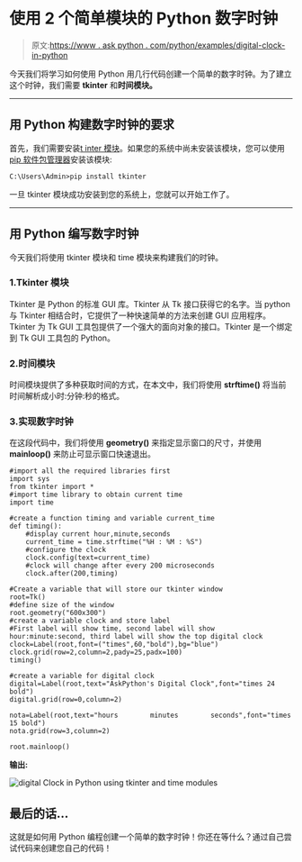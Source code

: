 # 使用 2 个简单模块的 Python 数字时钟

> 原文:[https://www . ask python . com/python/examples/digital-clock-in-python](https://www.askpython.com/python/examples/digital-clock-in-python)

今天我们将学习如何使用 Python 用几行代码创建一个简单的数字时钟。为了建立这个时钟，我们需要 **tkinter** 和**时间模块。**

* * *

## 用 Python 构建数字时钟的要求

首先，我们需要安装[t inter 模块](https://www.askpython.com/python-modules/tkinter/tkinter-buttons)。如果您的系统中尚未安装该模块，您可以使用 [pip 软件包管理器](https://www.askpython.com/python-modules/python-pip)安装该模块:

```
C:\Users\Admin>pip install tkinter

```

一旦 tkinter 模块成功安装到您的系统上，您就可以开始工作了。

* * *

## 用 Python 编写数字时钟

今天我们将使用 tkinter 模块和 time 模块来构建我们的时钟。

### 1.Tkinter 模块

Tkinter 是 Python 的标准 GUI 库。Tkinter 从 Tk 接口获得它的名字。当 python 与 Tkinter 相结合时，它提供了一种快速简单的方法来创建 GUI 应用程序。Tkinter 为 Tk GUI 工具包提供了一个强大的面向对象的接口。Tkinter 是一个绑定到 Tk GUI 工具包的 Python。

### 2.时间模块

时间模块提供了多种获取时间的方式，在本文中，我们将使用 **strftime()** 将当前时间解析成小时:分钟:秒的格式。

### 3.实现数字时钟

在这段代码中，我们将使用 **geometry()** 来指定显示窗口的尺寸，并使用 **mainloop()** 来防止可显示窗口快速退出。

```
#import all the required libraries first
import sys
from tkinter import *
#import time library to obtain current time
import time

#create a function timing and variable current_time
def timing():
    #display current hour,minute,seconds
    current_time = time.strftime("%H : %M : %S")
    #configure the clock
    clock.config(text=current_time)
    #clock will change after every 200 microseconds
    clock.after(200,timing)

#Create a variable that will store our tkinter window
root=Tk()
#define size of the window
root.geometry("600x300")
#create a variable clock and store label
#First label will show time, second label will show hour:minute:second, third label will show the top digital clock
clock=Label(root,font=("times",60,"bold"),bg="blue")
clock.grid(row=2,column=2,pady=25,padx=100)
timing()

#create a variable for digital clock
digital=Label(root,text="AskPython's Digital Clock",font="times 24 bold")
digital.grid(row=0,column=2)

nota=Label(root,text="hours        minutes        seconds",font="times 15 bold")
nota.grid(row=3,column=2)

root.mainloop()

```

**输出:**

![digital Clock in Python using tkinter and time modules](../Images/ed52e4a0fec6f90b7889cda299ecc821.png)

## 最后的话…

这就是如何用 Python 编程创建一个简单的数字时钟！你还在等什么？通过自己尝试代码来创建您自己的代码！